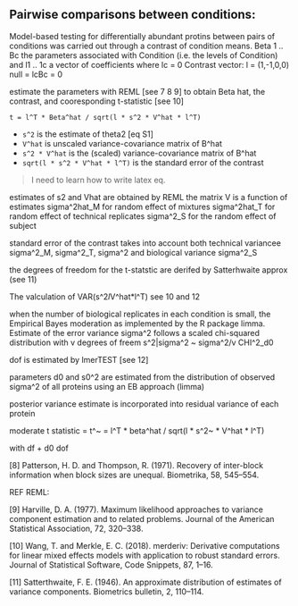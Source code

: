## Pairwise comparisons between conditions:
Model-based testing for differentially abundant protins between pairs of
conditions was carried out through a contrast of condition means.
Beta 1 .. Bc the parameters associated with Condition (i.e. the levels of
Condition) and l1 .. 1c a vector of coefficients where lc = 0
Contrast vector: l = (1,-1,0,0) 
null = lcBc = 0

estimate the parameters with REML [see 7 8 9] to obtain Beta hat,
the contrast, and cooresponding t-statistic [see 10]

```
t = l^T * Beta^hat / sqrt(l * s^2 * V^hat * l^T)
```

* `s^2` is the estimate of theta2 [eq S1]
* `V^hat` is unscaled variance-covariance matrix of B^hat
* `s^2 * V^hat` is the (scaled) variance-covariance matrix of B^hat
* `sqrt(l * s^2 * V^hat * l^T)` is the standard error of the contrast
> I need to learn how to write latex eq.

estimates of s2 and Vhat are obtained by REML the matrix V is a function of
estimates sigma^2hat_M for random effect of mixtures sigma^2hat_T for random
effect of technical replicates
sigma^2_S for the random effect of subject

standard error of the contrast takes into account both technical variancee
sigma^2_M, sigma^2_T, sigma^2 and biological variance sigma^2_S

the degrees of freedom for the t-statstic are derifed by Satterhwaite approx
(see 11)

The valculation of VAR(s^2*l*V^hat*l^T) see 10 and 12

when the number of biological replicates in each condition is small,
the Empirical Bayes moderation as implemented by the R package limma.
Estimate of the error variance sigma^2 follows a scaled chi-squared distribution
with v degrees of freem
s^2|sigma^2  ~ sigma^2/v CHI^2_d0

dof is estimated by lmerTEST [see 12]

parameters d0 and s0^2 are estimated from the distribution of observed sigma^2
of all proteins using an EB approach (limma)

posterior variance estimate is incorporated into residual variance of each
protein

moderate t statistic = t^~ = l^T * beta^hat / sqrt(l * s^2~ * V^hat * l^T)

with df + d0 dof

[8] Patterson, H. D. and Thompson, R. (1971). Recovery of inter-block
information when block sizes are unequal.
Biometrika, 58, 545–554.

REF REML:

[9] Harville, D. A. (1977). Maximum likelihood approaches to variance component
estimation and to related problems.
Journal of the American Statistical Association, 72, 320–338.

[10] Wang, T. and Merkle, E. C. (2018). merderiv: Derivative computations for
linear mixed effects models with
application to robust standard errors. Journal of Statistical Software, Code
Snippets, 87, 1–16.

[11] Satterthwaite, F. E. (1946). An approximate distribution of estimates of
variance components. Biometrics bulletin,
2, 110–114.

